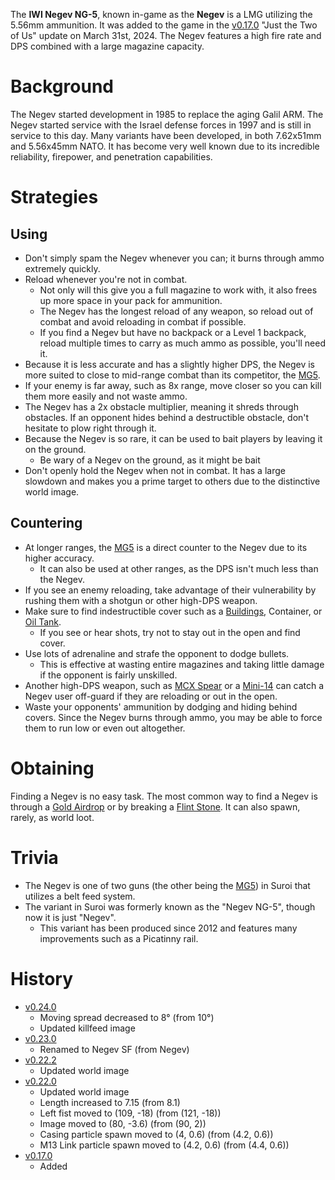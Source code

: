 The **IWI Negev NG-5**, known in-game as the **Negev** is a LMG utilizing the 5.56mm ammunition. It was added to the game in the [v0.17.0](https://github.com/HasangerGames/suroi/releases/tag/v0.17.0) "Just the Two of Us" update on March 31st, 2024. The Negev features a high fire rate and DPS combined with a large magazine capacity.

# Background
The Negev started development in 1985 to replace the aging Galil ARM. The Negev started service with the Israel defense forces in 1997 and is still in service to this day. Many variants have been developed, in both 7.62x51mm and 5.56x45mm NATO. It has become very well known due to its incredible reliability, firepower, and penetration capabilities.

# Strategies
## Using
- Don't simply spam the Negev whenever you can; it burns through ammo extremely quickly.
- Reload whenever you're not in combat.
  - Not only will this give you a full magazine to work with, it also frees up more space in your pack for ammunition.
  - The Negev has the longest reload of any weapon, so reload out of combat and avoid reloading in combat if possible.
  - If you find a Negev but have no backpack or a Level 1 backpack, reload multiple times to carry as much ammo as possible, you'll need it.
- Because it is less accurate and has a slightly higher DPS, the Negev is more suited to close to mid-range combat than its competitor, the [MG5](/weapons/guns/mg5).
- If your enemy is far away, such as 8x range, move closer so you can kill them more easily and not waste ammo.
- The Negev has a 2x obstacle multiplier, meaning it shreds through obstacles. If an opponent hides behind a destructible obstacle, don't hesitate to plow right through it.
- Because the Negev is so rare, it can be used to bait players by leaving it on the ground.
  - Be wary of a Negev on the ground, as it might be bait
- Don't openly hold the Negev when not in combat. It has a large slowdown and makes you a prime target to others due to the distinctive world image.

## Countering
- At longer ranges, the [MG5](/weapons/guns/mg5) is a direct counter to the Negev due to its higher accuracy.
  - It can also be used at other ranges, as the DPS isn't much less than the Negev.
- If you see an enemy reloading, take advantage of their vulnerability by rushing them with a shotgun or other high-DPS weapon.
- Make sure to find indestructible cover such as a [Buildings](/buildings), Container, or [Oil Tank](/obstacles/oil_tank).
  - If you see or hear shots, try not to stay out in the open and find cover.
- Use lots of adrenaline and strafe the opponent to dodge bullets.
  - This is effective at wasting entire magazines and taking little damage if the opponent is fairly unskilled.
- Another high-DPS weapon, such as [MCX Spear](/weapons/guns/mcx_spear) or a [Mini-14](/weapons/guns/mini14) can catch a Negev user off-guard if they are reloading or out in the open.
- Waste your opponents' ammunition by dodging and hiding behind covers. Since the Negev burns through ammo, you may be able to force them to run low or even out altogether.

# Obtaining
Finding a Negev is no easy task. The most common way to find a Negev is through a [Gold Airdrop](/obstacles/gold_airdrop_crate) or by breaking a [Flint Stone](/obstacles/flint_stone). It can also spawn, rarely, as world loot.

# Trivia
- The Negev is one of two guns (the other being the [MG5](/weapons/guns/mg5)) in Suroi that utilizes a belt feed system.
- The variant in Suroi was formerly known as the "Negev NG-5", though now it is just "Negev".
  - This variant has been produced since 2012 and features many improvements such as a Picatinny rail.

# History
- [v0.24.0](https://github.com/HasangerGames/suroi/releases/tag/v0.24.0)
  - Moving spread decreased to 8° (from 10°)
  - Updated killfeed image
- [v0.23.0](https://github.com/HasangerGames/suroi/releases/tag/v0.23.0)
  - Renamed to Negev SF (from Negev)
- [v0.22.2](https://github.com/HasangerGames/suroi/releases/tag/v0.22.2)
  - Updated world image
- [v0.22.0](https://github.com/HasangerGames/suroi/releases/tag/v0.22.0)
  - Updated world image
  - Length increased to 7.15 (from 8.1)
  - Left fist moved to (109, -18) (from (121, -18))
  - Image moved to (80, -3.6) (from (90, 2))
  - Casing particle spawn moved to (4, 0.6) (from (4.2, 0.6))
  - M13 Link particle spawn moved to (4.2, 0.6) (from (4.4, 0.6))
- [v0.17.0](https://github.com/HasangerGames/suroi/releases/tag/v0.17.0)
  - Added
